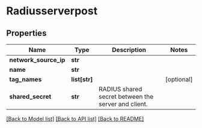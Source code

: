 # Radiusserverpost

## Properties
Name | Type | Description | Notes
------------ | ------------- | ------------- | -------------
**network_source_ip** | **str** |  | 
**name** | **str** |  | 
**tag_names** | **list[str]** |  | [optional] 
**shared_secret** | **str** | RADIUS shared secret between the server and client. | 

[[Back to Model list]](../README.md#documentation-for-models) [[Back to API list]](../README.md#documentation-for-api-endpoints) [[Back to README]](../README.md)


